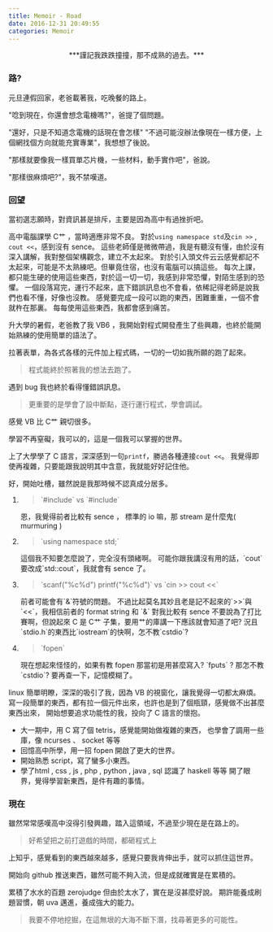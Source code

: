```yaml
---
title: Memoir - Road
date: 2016-12-31 20:49:55
categories: Memoir
---
```


<center>
***謹記我跌跌撞撞，那不成熟的過去。***
</center>

### 路?

元旦連假回家，老爸載著我，吃晚餐的路上。

"唸到現在，你還會想念電機嗎?"，爸提了個問題。

"還好，只是不知道念電機的話現在會怎樣"
"不過可能沒辦法像現在一樣方便，上個網找個方向就能充實專業"，我想想了後說。

"那樣就要像我一樣買單芯片機，一些材料，動手實作吧"，爸說。

"那樣很麻煩吧?"，我不禁嘆道。

### 回望

當初選志願時，對資訊甚是排斥，主要是因為高中有過挫折吧。

高中電腦課學 C艹 ，當時適應非常不良。
對於`using namespace std`及`cin >>` , `cout <<`，感到沒有 sence。
這些老師僅是微微帶過，我是有聽沒有懂，由於沒有深入講解，我對整個架構觀念，建立不太起來。
對於引入頭文件云云感覺都記不太起來，可能是不太熟練吧。但畢竟住宿，也沒有電腦可以搞這些。
每次上課，都只能生硬的使用這些東西，對於這一切一切，我感到非常恐懼，對陌生感到的恐懼。
一個段落寫完，運行不起來，底下錯誤訊息也不會看，依稀記得老師是說我們也看不懂，好像也沒教。
感覺要完成一段可以跑的東西，困難重重，一個不會就杵在那裏。
每每使用這些東西，我都會感到痛苦。

升大學的暑假，老爸教了我 VB6 ，我開始對程式開發產生了些興趣，也終於能開始熟練的使用簡單的語法了。

拉著表單，為各式各樣的元件加上程式碼，一切的一切如我所願的跑了起來。

> 程式能終於照著我的想法去跑了。

遇到 bug 我也終於看得懂錯誤訊息。

> 更重要的是學會了設中斷點，逐行運行程式，學會調試。

感覺 VB 比 C艹 親切很多。

學習不再窒礙，我可以的，這是一個我可以掌握的世界。

上了大學學了 C 語言，深深感到一句`printf`，勝過各種連接`cout <<`。
我覺得即使再複雜，只要能跟我說明其中含意，我就能好好記住他。

好，開始吐槽，雖然說是我那時候不認真成分居多。
<ol>
<li>
<blockquote>`#include<stdio.h>` vs `#include<iostream>`</blockquote>
恩，我覺得前者比較有 sence ， 標準的 io 嘛，那 stream 是什麼鬼( murmuring )
</li>
<li>
<blockquote>`using namespace std;`</blockquote>
這個我不知要怎麼說了，完全沒有頭緒啊。
可能你跟我講沒有用的話，`cout`要改成`std::cout`，我就會有 sence 了。
</li>
<li>
<blockquote>`scanf("%c%d") printf("%c%d")` vs `cin >> cout <<`</blockquote>
前者可能會有`&`符號的問題。
不過比起莫名其妙且老是記不起來的`>>`與`<<`，我相信前者的 format string 和 `&` 對我比較有 sence
不要說為了打比賽啊，但說起來 C 是 C艹 子集，要用艹的庫講一下應該就會知道了吧?
況且`stdio.h`的東西比`iostream`的快啊，怎不教`cstdio`?
</li>
<li>
<blockquote>`fopen` </blockquote>
現在想起來怪怪的，如果有教 fopen 那當初是用甚麼寫入? `fputs` ? 那怎不教 `cstdio`?
要再查一下，記憶模糊了。
</li>
</ol>

linux 簡單明瞭，深深的吸引了我，因為 VB 的視窗化，讓我覺得一切都太麻煩。
寫一段簡單的東西，都有拉一個元件出來，也許也是到了個瓶頸，感覺做不出甚麼東西出來，
開始想要追求功能性的我，投向了 C 語言的懷抱。

* 大一期中，用 C 寫了個 tetris，感覺能開始做複雜的東西，
也學會了調用一些庫，像 ncurses 、 socket 等等
* 回憶高中所學，用一招 fopen 開啟了更大的世界。
* 開始熟悉 script，寫了蠻多小東西。
* 學了html , css , js , php , python , java , sql 認識了 haskell 等等
  開了眼界，覺得學習新東西，是件有趣的事情。

### 現在

雖然常常感嘆高中沒得引發興趣，踏入這領域，不過至少現在是在路上的。
> 好希望把之前打遊戲的時間，都砸程式上


上知乎，感覺看到的東西越來越多，感覺只要我肯伸出手，就可以抓住這世界。

開始向 github 推送東西，雖然可能不夠入流，但是成就確實是在累積的。

累積了水水的百題 zerojudge 但由於太水了，實在是沒甚麼好說。
期許能養成刷題習慣，朝 uva 邁進，養成強大的能力。

> 我要不停地挖掘，在這無垠的大海不斷下潛，找尋著更多的可能性。
